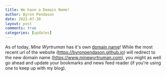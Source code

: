 ```yaml
---
title: We have a Domain Name!
author: Byron Pendason
date: 2022-07-30
layout: post
comments: true
categories: [updates]
---
```


As of today, *Mine Wyrtruman* has it's own [domain name](https://www.minewyrtruman.com/)! While the most recent url of the website (<https://byronpendason.github.io>) will redirect to the new domain name (<https://www.minewyrtruman.com>), you might as well go ahead and update your bookmarks and news feed reader (if you're using one to keep up with my blog).
